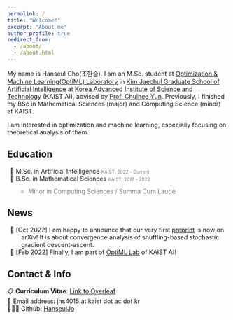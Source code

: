 ```yaml
---
permalink: /
title: "Welcome!"
excerpt: "About me"
author_profile: true
redirect_from: 
  - /about/
  - /about.html
---
```


<style>
gray { color: gray; font-size: 75%;}
.nobull {
  margin:0px; padding:0px;
  list-style: none;
  padding-left: 2rem;
  text-indent: -1.6rem;
}
.nobull2 {
  line-height:1em;
  padding-left: 1rem;
  text-indent: 0rem;
}
</style>

My name is Hanseul Cho(조한슬). I am an M.Sc. student at [Optimization & Machine Learning(OptiML) Laboratory](https://chulheeyun.github.io) in [Kim Jaechul Graduate School of Artificial Intelligence](https://gsai.kaist.ac.kr) at [Korea Advanced Institute of Science and Technology](https://www.kaist.ac.kr/en/) (KAIST AI), advised by [Prof. Chulhee Yun](https://chulheeyun.github.io).
Previously, I finished my BSc in Mathematical Sciences (major) and Computing Science (minor) at KAIST.  

I am interested in optimization and machine learning, especially focusing on theoretical analysis of them.  

Education
---

<ul class="nobull">
  <li>🏫 M.Sc. in Artificial Intelligence <gray>KAIST, 2022 - Current</gray></li>
  <li>🏫 B.Sc. in Mathematical Sciences <gray>KAIST,  2017 - 2022</gray></li>
    <ul class="nobull2" style="color:gray">
    <li>Minor in Computing Sciences / Summa Cum Laude</li>
    </ul>
</ul>

News
---

<ul class="nobull">
  <li>📰 [Oct 2022] I am happy to announce that our very first <a href="https://arxiv.org/abs/2210.05995">preprint</a> is now on arXiv!  It is about convergence analysis of shuffling-based stochastic gradient descent-ascent.</li>
  <li>📰 [Feb 2022] Finally, I am part of <a href="https://chulheeyun.github.io">OptiML Lab</a> of KAIST AI!</li>
</ul>

Contact & Info
---
📋 **Curriculum Vitae**: [Link to Overleaf](https://www.overleaf.com/read/jtgvjwhfmwxc)  
📧 Email address: jhs4015 at kaist dot ac dot kr  
👨🏻‍💻 Github: [HanseulJo](https://github.com/HanseulJo)